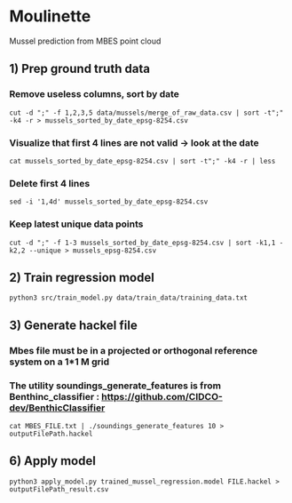 # Moulinette
Mussel prediction from MBES point cloud
## 1) Prep ground truth data
### Remove useless columns, sort by date
```
cut -d ";" -f 1,2,3,5 data/mussels/merge_of_raw_data.csv | sort -t";" -k4 -r > mussels_sorted_by_date_epsg-8254.csv
```
### Visualize that first 4 lines are not valid -> look at the date
```
cat mussels_sorted_by_date_epsg-8254.csv | sort -t";" -k4 -r | less
```

### Delete first 4 lines
```
sed -i '1,4d' mussels_sorted_by_date_epsg-8254.csv
```

### Keep latest unique data points
```
cut -d ";" -f 1-3 mussels_sorted_by_date_epsg-8254.csv | sort -k1,1 -k2,2 --unique > mussels_epsg-8254.csv
```

## 2) Train regression model
```
python3 src/train_model.py data/train_data/training_data.txt
```
## 3) Generate hackel file
### Mbes file must be in a projected or orthogonal reference system on a 1*1 M grid
### The utility soundings_generate_features is from Benthinc_classifier : https://github.com/CIDCO-dev/BenthicClassifier
```
cat MBES_FILE.txt | ./soundings_generate_features 10 > outputFilePath.hackel
```

## 6) Apply model
```
python3 apply_model.py trained_mussel_regression.model FILE.hackel > outputFilePath_result.csv
```
